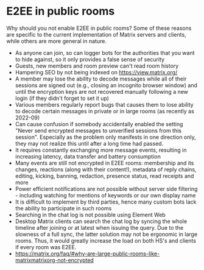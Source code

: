 # E2EE in public rooms

Why should you not enable E2EE in public rooms? Some of these reasons are specific to the current implementation of Matrix servers and clients, while others are more general in nature.

* As anyone can join, so can logger bots for the authorities that you want to hide against, so it only provides a false sense of security
* Guests, new members and room preview can't read room history
* Hampering SEO by not being indexed on https://view.matrix.org/
* A member may lose the ability to decode messages while all of their sessions are signed out (e.g., closing an incognito browser window) and until the encryption keys are not recovered manually following a new login (if they didn't forget to set it up)
* Various members regularly report bugs that causes them to lose ability to decode certain messages in private or in large rooms (as recently as 2022-09)
* Can cause confusion if somebody accidentally enabled the setting "Never send encrypted messages to unverified sessions from this session". Especially as the problem only manifests in one direction only, they may not realize this until after a long time had passed.
* It requires constantly exchanging more message events, resulting in increasing latency, data transfer and battery consumption
* Many events are still not encrypted in E2EE rooms: membership and its changes, reactions (along with their content!), metadata of reply chains, editing, kicking, banning, redaction, presence status, read receipts and more
* Power efficient notifications are not possible without server side filtering - including watching for mentions of keywords or our own display name
* It is difficult to implement by third parties, hence many custom bots lack the ability to participate in such rooms
* Searching in the chat log is not possible using Element Web
* Desktop Matrix clients can search the chat log by syncing the whole timeline after joining or at latest when issuing the query. Due to the slowness of a full sync, the latter solution may not be ergonomic in large rooms. Thus, it would greatly increase the load on both HS's and clients if every room was E2EE.
* https://matrix.org/faq/#why-are-large-public-rooms-like-matrixmatrixorg-not-encrypted

